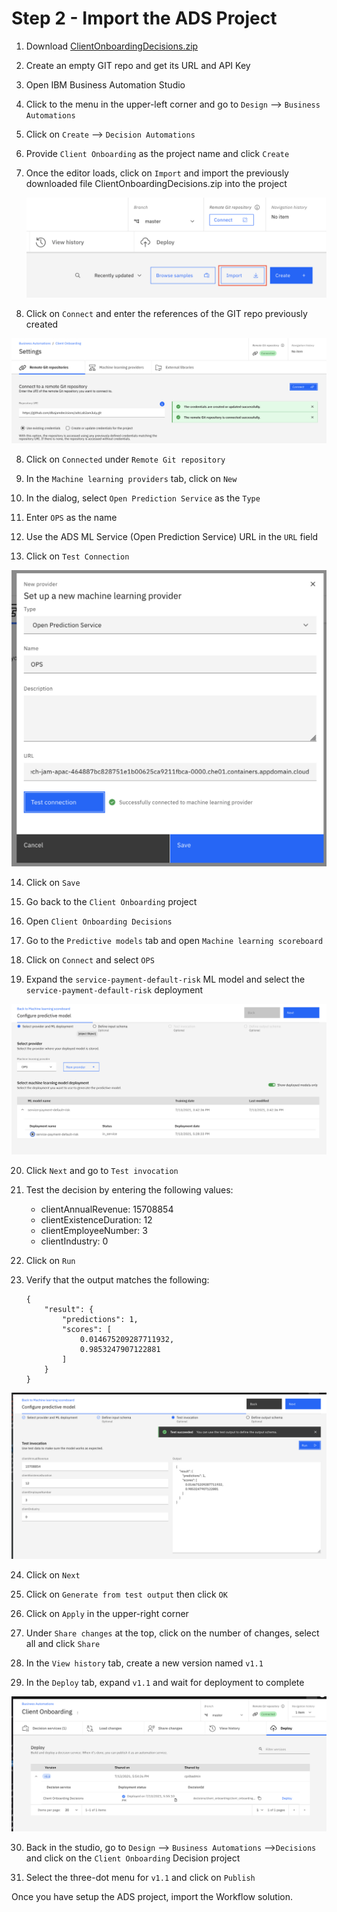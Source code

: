 # Step 2 - Import the ADS Project

1. Download [ClientOnboardingDecisions.zip](https://github.com/IBM/cp4ba-client-onboarding-scenario/blob/main/Solution%20Exports/Automation%20Decision%20Services/ClientOnboardingDecisions.zip)

2. Create an empty GIT repo and get its URL and API Key

3. Open IBM Business Automation Studio

4. Click to the menu in the upper-left corner and go to `Design` --> `Business Automations`

5. Click on `Create` --> `Decision Automations`

6. Provide `Client Onboarding` as the project name and click `Create`

7. Once the editor loads, click on `Import` and import the previously downloaded file ClientOnboardingDecisions.zip into the project

   ![ads-import](images/ads-import.png)

8. Click on `Connect` and enter the references of the GIT repo previously created

 ![image-2021gitconnect](/images/ads-git-connect.png)

8. Click on `Connected` under `Remote Git repository`

9. In the `Machine learning providers` tab, click on `New`

10. In the dialog, select `Open Prediction Service` as the `Type`

11. Enter `OPS` as the name

12. Use the ADS ML Service (Open Prediction Service) URL in the `URL` field

13. Click on `Test Connection`

 ![image-2021provider](/images/ads-add-provider.png)

14. Click on `Save`

15. Go back to the `Client Onboarding` project

16. Open `Client Onboarding Decisions`

17. Go to the `Predictive models` tab and open `Machine learning scoreboard`

18. Click on `Connect` and select `OPS`

19. Expand the `service-payment-default-risk` ML model and select the `service-payment-default-risk` deployment

 ![image-2021connect](/images/ads-connect-ml.png)


20. Click `Next` and go to `Test invocation`

21. Test the decision by entering the following values:

    - clientAnnualRevenue: 15708854
    - clientExistenceDuration: 12
    - clientEmployeeNumber: 3
    - clientIndustry: 0

22. Click on `Run`

23. Verify that the output matches the following:

    ```
    {
        "result": {
            "predictions": 1,
            "scores": [
                0.014675209287711932,
                0.9853247907122881
            ]
        }
    }
    ```


 ![image-2021execute](/images/ads-ml-execute.png)

24. Click on `Next`

25. Click on `Generate from test output` then click `OK`

26. Click on `Apply` in the upper-right corner

27. Under `Share changes` at the top, click on the number of changes, select all and click `Share`

28.  In the `View history` tab, create a new version named `v1.1`

29. In the `Deploy` tab, expand `v1.1` and wait for deployment to complete

![image-2021deploy](/images/ads-deploy.png)


30. Back in the studio, go to `Design` --> `Business Automations` -->`Decisions` and click on the `Client Onboarding` Decision project

31. Select the three-dot menu for `v1.1` and click on `Publish`

Once you have setup the ADS project, import the Workflow solution.

